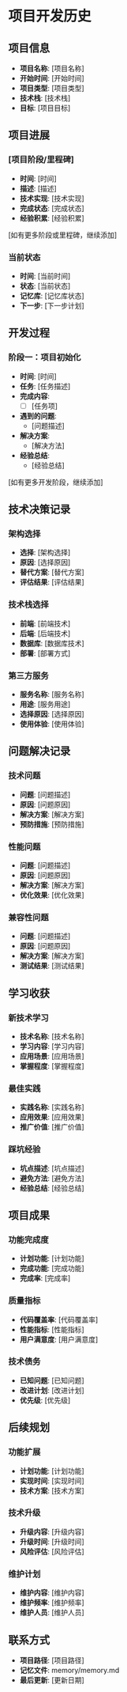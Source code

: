 ﻿# 项目开发历史

## 项目信息
- **项目名称**: [项目名称]
- **开始时间**: [开始时间]
- **项目类型**: [项目类型]
- **技术栈**: [技术栈]
- **目标**: [项目目标]

## 项目进展

### [项目阶段/里程碑]
- **时间**: [时间]
- **描述**: [描述]
- **技术实现**: [技术实现]
- **完成状态**: [完成状态]
- **经验积累**: [经验积累]

[如有更多阶段或里程碑，继续添加]

### 当前状态
- **时间**: [当前时间]
- **状态**: [当前状态]
- **记忆库**: [记忆库状态]
- **下一步**: [下一步计划]

## 开发过程
### 阶段一：项目初始化
- **时间**: [时间]
- **任务**: [任务描述]
- **完成内容**:
  - [ ] [任务项]
- **遇到的问题**:
  - [问题描述]
- **解决方案**:
  - [解决方法]
- **经验总结**:
  - [经验总结]

[如有更多开发阶段，继续添加]

## 技术决策记录
### 架构选择
- **选择**: [架构选择]
- **原因**: [选择原因]
- **替代方案**: [替代方案]
- **评估结果**: [评估结果]

### 技术栈选择
- **前端**: [前端技术]
- **后端**: [后端技术]
- **数据库**: [数据库技术]
- **部署**: [部署方式]

### 第三方服务
- **服务名称**: [服务名称]
- **用途**: [服务用途]
- **选择原因**: [选择原因]
- **使用体验**: [使用体验]

## 问题解决记录
### 技术问题
- **问题**: [问题描述]
- **原因**: [问题原因]
- **解决方案**: [解决方案]
- **预防措施**: [预防措施]

### 性能问题
- **问题**: [问题描述]
- **原因**: [问题原因]
- **解决方案**: [解决方案]
- **优化效果**: [优化效果]

### 兼容性问题
- **问题**: [问题描述]
- **原因**: [问题原因]
- **解决方案**: [解决方案]
- **测试结果**: [测试结果]

## 学习收获
### 新技术学习
- **技术名称**: [技术名称]
- **学习内容**: [学习内容]
- **应用场景**: [应用场景]
- **掌握程度**: [掌握程度]

### 最佳实践
- **实践名称**: [实践名称]
- **应用效果**: [应用效果]
- **推广价值**: [推广价值]

### 踩坑经验
- **坑点描述**: [坑点描述]
- **避免方法**: [避免方法]
- **经验总结**: [经验总结]

## 项目成果
### 功能完成度
- **计划功能**: [计划功能]
- **完成功能**: [完成功能]
- **完成率**: [完成率]

### 质量指标
- **代码覆盖率**: [代码覆盖率]
- **性能指标**: [性能指标]
- **用户满意度**: [用户满意度]

### 技术债务
- **已知问题**: [已知问题]
- **改进计划**: [改进计划]
- **优先级**: [优先级]

## 后续规划
### 功能扩展
- **计划功能**: [计划功能]
- **实现时间**: [实现时间]
- **技术方案**: [技术方案]

### 技术升级
- **升级内容**: [升级内容]
- **升级时间**: [升级时间]
- **风险评估**: [风险评估]

### 维护计划
- **维护内容**: [维护内容]
- **维护频率**: [维护频率]
- **维护人员**: [维护人员]

## 联系方式
- **项目路径**: [项目路径]
- **记忆文件**: memory/memory.md
- **最后更新**: [更新日期]
